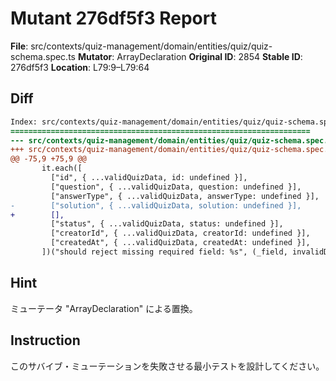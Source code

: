 # Mutant 276df5f3 Report

**File**: src/contexts/quiz-management/domain/entities/quiz/quiz-schema.spec.ts
**Mutator**: ArrayDeclaration
**Original ID**: 2854
**Stable ID**: 276df5f3
**Location**: L79:9–L79:64

## Diff

```diff
Index: src/contexts/quiz-management/domain/entities/quiz/quiz-schema.spec.ts
===================================================================
--- src/contexts/quiz-management/domain/entities/quiz/quiz-schema.spec.ts	original
+++ src/contexts/quiz-management/domain/entities/quiz/quiz-schema.spec.ts	mutated #2854
@@ -75,9 +75,9 @@
       it.each([
         ["id", { ...validQuizData, id: undefined }],
         ["question", { ...validQuizData, question: undefined }],
         ["answerType", { ...validQuizData, answerType: undefined }],
-        ["solution", { ...validQuizData, solution: undefined }],
+        [],
         ["status", { ...validQuizData, status: undefined }],
         ["creatorId", { ...validQuizData, creatorId: undefined }],
         ["createdAt", { ...validQuizData, createdAt: undefined }],
       ])("should reject missing required field: %s", (_field, invalidData) => {
```

## Hint

ミューテータ "ArrayDeclaration" による置換。

## Instruction

このサバイブ・ミューテーションを失敗させる最小テストを設計してください。
